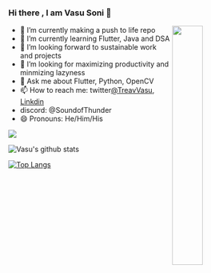 
### Hi there , I am Vasu Soni 👋

<!--
**TreavVasu/TreavVasu** is a ✨ _special_ ✨ repository because its `README.md` (this file) appears on your GitHub profile.
Here are some ideas to get you started:-->
<img src="https://image.freepik.com/free-vector/web-development-programmer-engineering-coding-website-augmented-reality-interface-screens-developer-project-engineer-programming-software-application-design-cartoon-illustration_107791-3863.jpg" align=right  height='35%' width='35%'/>

- 🔭 I’m currently making a push to life repo 
- 🌱 I’m currently learning Flutter, Java and DSA 
- 👯 I’m looking forward to sustainable work and projects
- 🤔 I’m looking for maximizing productivity and minmizing lazyness
- 💬 Ask me about Flutter, Python, OpenCV 
- 📫 How to reach me: twitter[@TreavVasu](https://twitter.com/TreavVasu), [Linkdin](https://www.linkedin.com/in/vasu-soni-392540190/)
-  discord: @SoundofThunder
- 😄 Pronouns: He/Him/His


![](https://komarev.com/ghpvc/?username=TreavVasu&color=green)



![Vasu's github stats](https://github-readme-stats.vercel.app/api?username=TreavVasu&show_icons=true)

[![Top Langs](https://github-readme-stats.vercel.app/api/top-langs/?username=TreavVasu&layout=compact)](https://github.com/TreavVasu/github-readme-stats)


